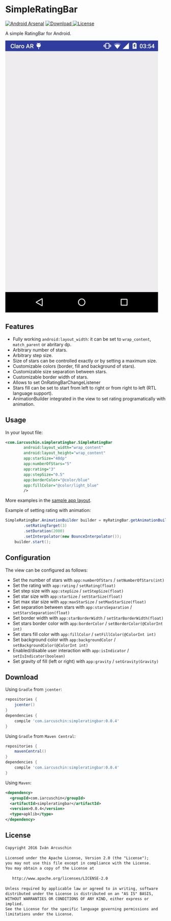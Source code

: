 SimpleRatingBar
====

[![Android Arsenal](https://img.shields.io/badge/Android%20Arsenal-%20SimpleRatingBar-green.svg?style=true)](https://android-arsenal.com/details/1/4027)
[![Download](https://api.bintray.com/packages/flyingpumba/maven/simpleratingbar/images/download.svg) ](https://bintray.com/flyingpumba/maven/simpleratingbar/_latestVersion)
[![License](https://img.shields.io/badge/License-Apache%202-blue.svg)](https://github.com/FlyingPumba/SimpleRatingBar/blob/master/LICENSE.txt)

A simple RatingBar for Android.

![](images/sample2.gif)

Features
----
* Fully working `android:layout_width`: it can be set to `wrap_content`, `match_parent` or abritary dp.
* Arbitrary number of stars.
* Arbitrary step size.
* Size of stars can be controlled exactly or by setting a maximum size.
* Customizable colors (border, fill and background of stars).
* Customizable size separation between stars.
* Customizable border width of stars.
* Allows to set OnRatingBarChangeListener
* Stars fill can be set to start from left to right or from right to left (RTL language support).
* AnimationBuilder integrated in the view to set rating programatically with animation.

Usage
----

In your layout file:

```xml
<com.iarcuschin.simpleratingbar.SimpleRatingBar
        android:layout_width="wrap_content"
        android:layout_height="wrap_content"
        app:starSize="40dp"
        app:numberOfStars="5"
        app:rating="3"
        app:stepSize="0.5"
        app:borderColor="@color/blue"
        app:fillColor="@color/light_blue"
        />
```

More examples in the [sample app layout](https://github.com/FlyingPumba/SimpleRatingBar/blob/master/simpleratingbar-sample/src/main/res/layout/activity_main.xml).

Example of setting rating with animation:

```java
SimpleRatingBar.AnimationBuilder builder = myRatingBar.getAnimationBuilder()
        .setRatingTarget(3)
        .setDuration(2000)
        .setInterpolator(new BounceInterpolator());
    builder.start();
```


Configuration
----
The view can be configured as follows:

* Set the number of stars with `app:numberOfStars` / `setNumberOfStars(int)`
* Set the rating with `app:rating` / `setRating(float)`
* Set step size with `app:stepSize` / `setStepSize(float)`
* Set star size with `app:starSize` / `setStarSize(float)`
* Set max star size with `app:maxStarSize` / `setMaxStarSize(float)`
* Set separation between stars with `app:starsSeparation` / `setStarsSeparation(float)`
* Set border width with `app:starBorderWidth` / `setStarBorderWidth(float)`
* Set stars border color with `app:borderColor` / `setBorderColor(@ColorInt int)`
* Set stars fill color with `app:fillColor` / `setFillColor(@ColorInt int)`
* Set background color with `app:backgroundColor` / `setBackgroundColor(@ColorInt int)`
* Enabled/disable user interaction with `app:isIndicator` / `setIsIndicator(boolean)`
* Set gravity of fill (left or right) with `app:gravity` / `setGravity(Gravity)`

Download
----

Using `Gradle` from `jcenter`:

```groovy
repositories {
    jcenter()
}
dependencies {
    compile 'com.iarcuschin:simpleratingbar:0.0.4'
}
```

Using `Gradle` from `Maven Central`:

```groovy
repositories {
    mavenCentral()
}
dependencies {
    compile 'com.iarcuschin:simpleratingbar:0.0.4'
}
```

Using `Maven`:
```xml
<dependency>
  <groupId>com.iarcuschin</groupId>
  <artifactId>simpleratingbar</artifactId>
  <version>0.0.4</version>
  <type>apklib</type>
</dependency>
```

License
----
    Copyright 2016 Iván Arcuschin

    Licensed under the Apache License, Version 2.0 (the "License");
    you may not use this file except in compliance with the License.
    You may obtain a copy of the License at

       http://www.apache.org/licenses/LICENSE-2.0

    Unless required by applicable law or agreed to in writing, software
    distributed under the License is distributed on an "AS IS" BASIS,
    WITHOUT WARRANTIES OR CONDITIONS OF ANY KIND, either express or implied.
    See the License for the specific language governing permissions and
    limitations under the License.
